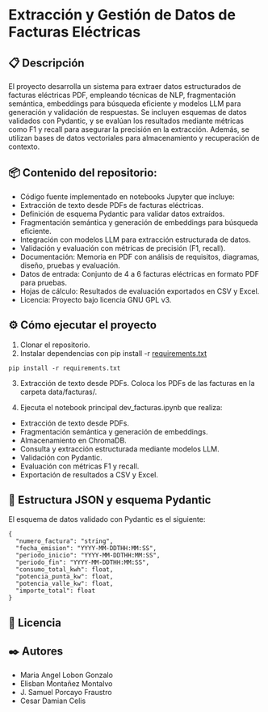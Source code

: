 # Extracción y Gestión de Datos de Facturas Eléctricas

## 📋 Descripción

El proyecto desarrolla un sistema para extraer datos estructurados de facturas eléctricas PDF, empleando técnicas de NLP, fragmentación semántica, embeddings para búsqueda eficiente y modelos LLM para generación y validación de respuestas. Se incluyen esquemas de datos validados con Pydantic, y se evalúan los resultados mediante métricas como F1 y recall para asegurar la precisión en la extracción. Además, se utilizan bases de datos vectoriales para almacenamiento y recuperación de contexto.

## 📦 Contenido del repositorio:

* Código fuente implementado en notebooks Jupyter que incluye:
* Extracción de texto desde PDFs de facturas eléctricas.
* Definición de esquema Pydantic para validar datos extraídos.
* Fragmentación semántica y generación de embeddings para búsqueda eficiente.
* Integración con modelos LLM para extracción estructurada de datos.
* Validación y evaluación con métricas de precisión (F1, recall).
* Documentación: Memoria en PDF con análisis de requisitos, diagramas, diseño, pruebas y evaluación.
* Datos de entrada: Conjunto de 4 a 6 facturas eléctricas en formato PDF para pruebas.
* Hojas de cálculo: Resultados de evaluación exportados en CSV y Excel.
* Licencia: Proyecto bajo licencia GNU GPL v3.

## ⚙️ Cómo ejecutar el proyecto

1. Clonar el repositorio.
2. Instalar dependencias con pip install -r  [requirements.txt](https://github.com/DEVjspf/ceu_facturas_tfa/blob/main/requirements.txt)
```
pip install -r requirements.txt
```
3. Extracción de texto desde PDFs. Coloca los PDFs de las facturas en la carpeta data/facturas/.

4. Ejecuta el notebook principal dev_facturas.ipynb que realiza:

* Extracción de texto desde PDFs.
* Fragmentación semántica y generación de embeddings.
* Almacenamiento en ChromaDB.
* Consulta y extracción estructurada mediante modelos LLM.
* Validación con Pydantic.
* Evaluación con métricas F1 y recall.
* Exportación de resultados a CSV y Excel.

## 🔩 Estructura JSON y esquema Pydantic

El esquema de datos validado con Pydantic es el siguiente:
```
{
  "numero_factura": "string",
  "fecha_emision": "YYYY-MM-DDTHH:MM:SS",
  "periodo_inicio": "YYYY-MM-DDTHH:MM:SS",
  "periodo_fin": "YYYY-MM-DDTHH:MM:SS",
  "consumo_total_kwh": float,
  "potencia_punta_kw": float,
  "potencia_valle_kw": float,
  "importe_total": float
}
```
## 📄 Licencia 


## ✒️ Autores 
* Maria Angel Lobon Gonzalo
* Elisban Montañez Montalvo
* J. Samuel Porcayo Fraustro
* Cesar Damian Celis

